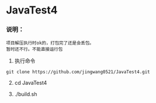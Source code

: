 # JavaTest4

### 说明：
```
项目解压执行时ok的，打包完了还是会丢包。
暂时还不行。不能直接运行包
```

1.	执行命令 

```shell
git clone https://github.com/jingwang0521/JavaTest4.git
```

2.	cd JavaTest4

3.	./build.sh

